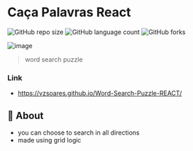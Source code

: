 # Caça Palavras React

![GitHub repo size](https://img.shields.io/github/repo-size/vzsoares/Word-Search-Puzzle-REACT?style=for-the-badge)
![GitHub language count](https://img.shields.io/github/languages/count/vzsoares/Word-Search-Puzzle-REACT?style=for-the-badge)
![GitHub forks](https://img.shields.io/github/forks/vzsoares/Word-Search-Puzzle-REACT?style=for-the-badge)

![image](https://user-images.githubusercontent.com/86134825/162814002-7893e464-5e5b-414a-aed8-21c8d4f6d12b.png)

> word search puzzle

### Link

- https://vzsoares.github.io/Word-Search-Puzzle-REACT/

## 🚀 About

- you can choose to search in all directions
- made using grid logic


